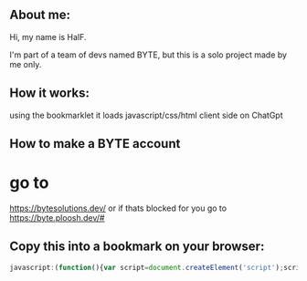 ## About me:
Hi, my name is HalF.

I'm part of a team of devs named BYTE, but this is a solo project made by me only.

## How it works:
using the bookmarklet it loads javascript/css/html client side on ChatGpt

## How to make a BYTE account
# go to 
https://bytesolutions.dev/
or if thats blocked for you go to
https://byte.ploosh.dev/#

## Copy this into a bookmark on your browser:

```javascript
javascript:(function(){var script=document.createElement('script');script.src='https://raw.githubusercontent.com/HalF-siDe/BYTEgpt/main/BYTEgpt.md';document.body.appendChild(script);})();



